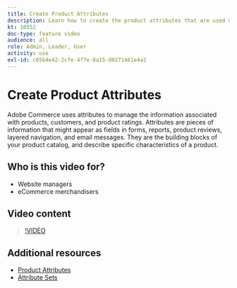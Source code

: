 ```yaml
---
title: Create Product Attributes
description: Learn how to create the product attributes that are used manage the information associated with products, customers, and product ratings.
kt: 10552
doc-type: feature video
audience: all
role: Admin, Leader, User
activity: use
exl-id: c65b4e42-2cfe-4f7e-8a15-d0271461e4a2
---
```

# Create Product Attributes

Adobe Commerce uses attributes to manage the information associated with products, customers, and product ratings. Attributes are pieces of information that might appear as fields in forms, reports, product reviews, layered navigation, and email messages. They are the building blocks of your product catalog, and describe specific characteristics of a product. 

## Who is this video for?

- Website managers
- eCommerce merchandisers

## Video content

>[!VIDEO](https://video.tv.adobe.com/v/343749?quality=12&learn=on)

## Additional resources

- [Product Attributes](https://docs.magento.com/user-guide/catalog/product-attributes.html)
- [Attribute Sets](https://docs.magento.com/user-guide/stores/attribute-sets.html)
